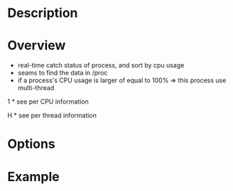 # Description

# Overview
* real-time catch status of process, and sort by cpu usage
* seams to find the data in /proc
* if a process's CPU usage is larger of equal to 100% => this process use multi-thread


1
    * see per CPU information

H
    * see per thread information

# Options
    
# Example

